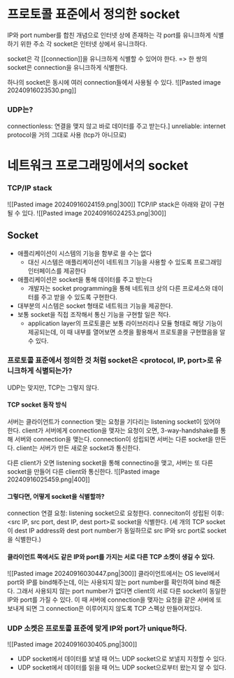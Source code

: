 # 프로토콜 표준에서 정의한 socket
IP와 port number를 합친 개념으로 인터넷 상에 존재하는 각 port를 유니크하게 식별하기 위한 주소
각 socket은 인터넷 상에서 유니크하다.


socket은 각 [[connection]]을 유니크하게 식별할 수 있어야 한다.
=> 한 쌍의 socket은 connection을 유니크하게 식별한다.

하나의 socket은 동시에 여러 connection들에서 사용될 수 있다.
![[Pasted image 20240916023530.png]]
### UDP는?
connectionless: 연결을 맺지 않고 바로 데이터를 주고 받는다.]
unreliable: internet protocol을 거의 그대로 사용 (tcp가 아니므로)

# 네트워크 프로그래밍에서의 socket
### TCP/IP stack
![[Pasted image 20240916024159.png|300]]
TCP/IP stack은 아래와 같이 구현될 수 있다.
![[Pasted image 20240916024253.png|300]]
## Socket
- 애플리케이션이 시스템의 기능을 함부로 쓸 수는 없다
	- 대신 시스템은 애플리케이션이 네트워크 기능을 사용할 수 있도록 프로그래밍 인터페이스를 제공한다
- 애플리케이션은 socket을 통해 데이터를 주고 받는다
	- 개발자는 socket programming을 통해 네트워크 상의 다른 프로세스와 데이터를 주고 받을 수 있도록 구현한다.
- 대부분의 시스템은 socket 형태로 네트워크 기능을 제공한다.
- 보통 socket을 직접 조작해서 통신 기능을 구현할 일은 적다.
	- application layer의 프로토콜은 보통 라이브러리나 모듈 형태로 해당 기능이 제공되는데, 이 때 내부를 열어보면 소켓을 활용해서 프로토콜을 구현했음을 알 수 있다.

### 프로토콜 표준에서 정의한 것 처럼 socket은 \<protocol, IP, port>로 유니크하게 식별되는가?
UDP는 맞지만, TCP는 그렇지 않다.

#### TCP socket 동작 방식
서버는 클라이언트가 connection 맺는 요청을 기다리는 listening socket이 있어야 한다.
client가 서버에게 connection을 맺자는 요청이 오면, 3-way-handshake를 통해 서버와 connection을 맺는다.
connection이 성립되면 서버는 다른 socket을 만든다. 
client는 서버가 만든 새로운 socket과 통신한다.

다른 client가 오면 listening socket을 통해 connectino을 맺고, 서버는 또 다른 socket을 만들어 다른 client와 통신한다.
![[Pasted image 20240916025459.png|400]]
#### 그렇다면, 어떻게 socket을 식별할까?
connection 연결 요청: listening socket으로 요청한다.
conneciton이 성립된 이후: \<src IP, src port, dest IP, dest port>로 socket을 식별한다. (세 개의 TCP socket이 dest IP address와 dest port number가 동일하므로 src IP와 src port로 socket을 식별한다.)
#### 클라이언트 쪽에서도 같은 IP와 port를 가지는 서로 다른 TCP 소켓이 생길 수 있다.
![[Pasted image 20240916030447.png|300]]
클라이언트에서는 OS level에서 port와 IP를 bind해주는데, 이는 사용되지 않는 port number를 확인하여 bind 해준다.
그래서 사용되지 않는 port number가 없다면 client의 서로 다른 socket이 동일한 IP와 port를 가질 수 있다.
이 때 서버에 connection을 맺자는 요청을 같은 서버에 또 보내게 되면 그 connection은 이루어지지 않도록 TCP 스펙상 만들어져있다.
### UDP 소켓은 프로토콜 표준에 맞게 IP와 port가 unique하다.
![[Pasted image 20240916030405.png|300]]
- UDP socket에서 데이터를 보낼 때 어느 UDP socket으로 보낼지 지정할 수 있다.
- UDP socket에서 데이터를 읽을 때 어느 UDP socket으로부터 왔는지 알 수 있다.

